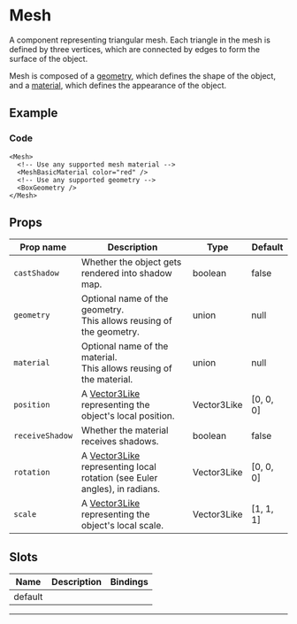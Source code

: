 # Mesh

  <script setup>
  import Mesh from '../../examples/Mesh.vue'
  </script>

A component representing triangular mesh. Each triangle in the mesh is defined by three vertices, which are connected by edges to form the surface of the object.

Mesh is composed of a [geometry](/geometries), which defines the shape of the object, and a [material](/materials), which defines the appearance of the object.

## Example

  <ClientOnly>
    <Mesh />
  </ClientOnly>

### Code

```vue-html
<Mesh>
  <!-- Use any supported mesh material -->
  <MeshBasicMaterial color="red" />
  <!-- Use any supported geometry -->
  <BoxGeometry />
</Mesh>
```


## Props

| Prop name     | Description                                                                                     | Type        | Default            |
| ------------- | ----------------------------------------------------------------------------------------------- | ----------- | ------------------ |
|` castShadow    `| Whether the object gets rendered into shadow map.                                               | boolean     | false              |
|` geometry      `| Optional name of the geometry.<br/>This allows reusing of the geometry.                         | union       | null               |
|` material      `| Optional name of the material.<br/>This allows reusing of the material.                         | union       | null               |
|` position      `| A [Vector3Like](/types#vector3like) representing the object's local position.                   | Vector3Like | [0, 0, 0] |
|` receiveShadow `| Whether the material receives shadows.                                                          | boolean     | false              |
|` rotation      `| A [Vector3Like](/types#vector3like) representing local rotation (see Euler angles), in radians. | Vector3Like | [0, 0, 0] |
|` scale         `| A [Vector3Like](/types#vector3like) representing the object's local scale.                      | Vector3Like | [1, 1, 1] |

## Slots

| Name    | Description | Bindings |
| ------- | ----------- | -------- |
| default |             |          |

---

